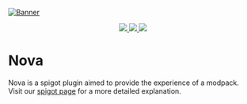 [![Banner](https://i.imgur.com/wTwCmYT.png)](https://www.spigotmc.org/resources/93648/)

<p align="center">
  <a href="https://www.spigotmc.org/resources/93648/reviews">
    <img src="https://img.shields.io/spiget/rating/93648"> 
  </a>
  <a href="https://www.spigotmc.org/resources/93648/">
    <img src="https://img.shields.io/spiget/downloads/93648"> 
  </a>
  <a href="https://www.spigotmc.org/resources/93648/">
    <img src="https://img.shields.io/spiget/tested-versions/93648"> 
  </a>
</p>

# Nova
Nova is a spigot plugin aimed to provide the experience of a modpack.<br>
Visit our [spigot page](https://www.spigotmc.org/resources/93648/) for a more detailed explanation.
